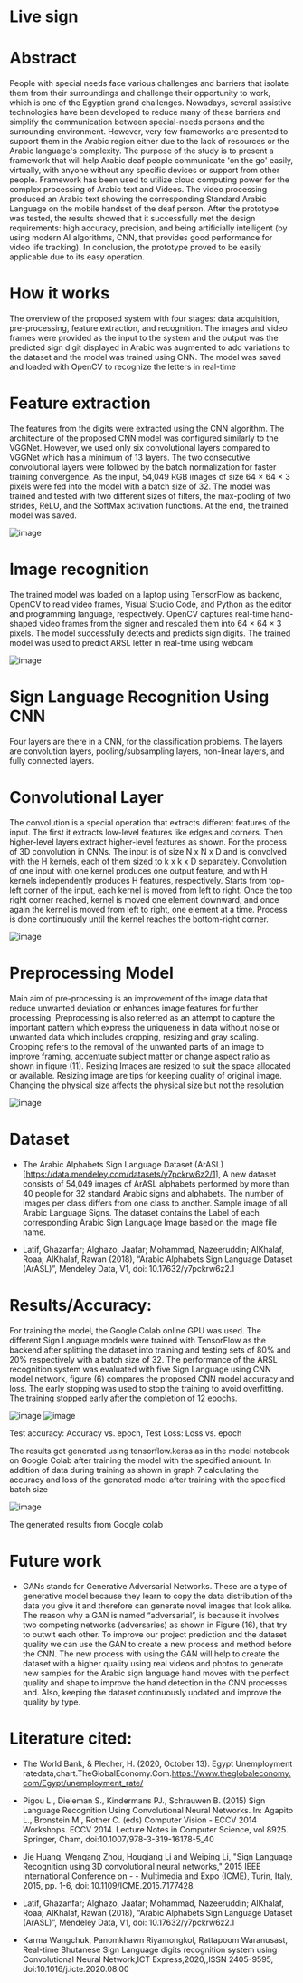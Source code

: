 # Live sign

# Abstract

People with special needs face various challenges and barriers that isolate them from their surroundings and challenge their opportunity to work, which is one of the Egyptian grand challenges. Nowadays, several assistive technologies have been developed to reduce many of these barriers and simplify the communication between special-needs persons and the surrounding environment. However, very few frameworks are presented to support them in the Arabic region either due to the lack of resources or the Arabic language's complexity. The purpose of the study is to present a framework that will help Arabic deaf people communicate 'on the go' easily, virtually, with anyone without any specific devices or support from other people. Framework has been used to utilize cloud computing power for the complex processing of Arabic text and Videos. The video processing produced an Arabic text showing the corresponding Standard Arabic Language on the mobile handset of the deaf person. After the prototype was tested, the results showed that it successfully met the design requirements: high accuracy, precision, and being artificially intelligent (by using modern AI algorithms, CNN, that provides good performance for video life tracking). In conclusion, the prototype proved to be easily applicable due to its easy operation.


# How it works
The overview of the proposed system with four stages: data acquisition, pre-processing, feature extraction, and recognition. The images and video frames were provided as the input to the system and the output was the predicted sign digit displayed in Arabic was augmented to add variations to the dataset and the model was trained using CNN. The model was saved and loaded with OpenCV to recognize the letters in real-time

# Feature extraction

The features from the digits were extracted using the CNN algorithm. The architecture of the proposed CNN model was configured similarly to the VGGNet. However, we used only six convolutional layers compared to VGGNet which has a minimum of 13 layers. The two consecutive convolutional layers were followed by the batch normalization for faster training convergence. As the input, 54,049 RGB images of size 64 × 64 × 3 pixels were fed into the model with a batch size of 32. The model was trained and tested with two different sizes of filters, the max-pooling of two strides, ReLU, and the SoftMax activation functions. At the end, the trained model was saved.

<img alt="image" src="https://user-images.githubusercontent.com/49916453/158060312-50b07841-25f3-4fd8-b8dc-a52d71454021.png">

# Image recognition

The trained model was loaded on a laptop using TensorFlow as backend, OpenCV to read video frames, Visual Studio Code, and Python as the editor and programming language, respectively. OpenCV captures real-time hand-shaped video frames from the signer and rescaled them into 64 × 64 × 3 pixels. The model successfully detects and predicts sign digits. The trained model was used to predict ARSL letter in real-time using webcam

<img alt="image" src="https://user-images.githubusercontent.com/49916453/158060280-fd2cc2d7-7f7d-4ffb-b4e2-b21afd07081c.png">

# Sign Language Recognition Using CNN

Four layers are there in a CNN, for the classification problems. The layers are convolution layers, pooling/subsampling layers, non-linear layers, and fully connected layers. 

# Convolutional Layer 

The convolution is a special operation that extracts different features of the input. The first it extracts low-level features like edges and corners. Then higher-level layers extract higher-level features as shown. For the process of 3D convolution in CNNs. The input is of size N x N x D and is convolved with the H kernels, each of them sized to k x k x D separately. Convolution of one input with one kernel produces one output feature, and with H kernels independently produces H features, respectively. Starts from top-left corner of the input, each kernel is moved from left to right. Once the top right corner reached, kernel is moved one element downward, and once again the kernel is moved from left to right, one element at a time. Process is done continuously until the kernel reaches the bottom-right corner. 

<img alt="image" src="https://user-images.githubusercontent.com/49916453/158060963-36a42851-f759-4566-86bf-0ffb827988fa.png">

# Preprocessing Model

Main aim of pre-processing is an improvement of the image data that reduce unwanted deviation or enhances image features for further processing. Preprocessing is also referred as an attempt to capture the important pattern which express the uniqueness in data without noise or unwanted data which includes cropping, resizing and gray scaling. Cropping refers to the removal of the unwanted parts of an image to improve framing, accentuate subject matter or change aspect ratio as shown in figure (11). Resizing Images are resized to suit the space allocated or available. Resizing image are tips for keeping quality of original image. Changing the physical size affects the physical size but not the resolution

<img alt="image" src="https://user-images.githubusercontent.com/49916453/158060966-4ae38d22-4d61-45e3-a577-7b64f9a224f8.png">

  
# Dataset

 - The Arabic Alphabets Sign Language Dataset (ArASL)[https://data.mendeley.com/datasets/y7pckrw6z2/1], A new dataset consists of 54,049 images of ArASL alphabets performed by more than 40 people for 32 standard Arabic signs and alphabets. The number of images per class differs from one class to another. Sample image of all Arabic Language Signs. The dataset contains the Label of each corresponding Arabic Sign Language Image based on the image file name.

 - Latif, Ghazanfar; Alghazo, Jaafar; Mohammad, Nazeeruddin; AlKhalaf, Roaa; AlKhalaf, Rawan (2018), “Arabic Alphabets Sign Language Dataset (ArASL)”, Mendeley Data, V1, doi: 10.17632/y7pckrw6z2.1 


# Results/Accuracy:

For training the model, the Google Colab online GPU was used. The different Sign Language models were trained with TensorFlow as the backend after splitting the dataset into training and testing sets of 80% and 20% respectively with a batch size of 32. 
The performance of the ARSL recognition system was evaluated with five Sign Language using CNN model network, figure (6) compares the proposed CNN model accuracy and loss. The early stopping was used to stop the training to avoid overfitting. The training stopped early after the completion of 12 epochs. 

<img alt="image" src="https://user-images.githubusercontent.com/49916453/158064403-149d8c42-ff6c-4e78-8b6a-9ed21c5ff520.png">
<img alt="image" src="https://user-images.githubusercontent.com/49916453/158064405-241f1cf0-13a0-4f48-b1fa-35553ec64573.png">

Test accuracy: Accuracy vs. epoch, Test Loss: Loss vs. epoch

The results got generated using tensorflow.keras as in the model notebook on Google Colab after training the model with the specified amount. In addition of data during training as shown in graph 7 calculating the accuracy and loss of the generated model after training with the specified batch size
 

<img alt="image" src="https://user-images.githubusercontent.com/49916453/158064446-a7ae6f0f-2172-42c1-9917-270e455d9eff.png">

The generated results from Google colab


# Future work
  - GANs stands for Generative Adversarial Networks. These are a type of generative model because they learn to copy the data distribution of the data you give it and therefore can generate novel images that look alike.  The reason why a GAN is named “adversarial”, is because it involves two competing networks (adversaries) as shown in Figure (16), that try to outwit each other. To improve our project prediction and the dataset quality we can use the GAN to create a new process and method before the CNN. The new process with using the GAN will help to create the dataset with a higher quality using real videos and photos to generate new samples for the Arabic sign language hand moves with the perfect quality and shape to improve the hand detection in the CNN processes and. Also, keeping the dataset continuously updated and improve the quality by type. 
 


# Literature cited:

  - The World Bank, & Plecher, H. (2020, October 13). Egypt Unemployment ratedata,chart.TheGlobalEconomy.Com.https://www.theglobaleconomy.com/Egypt/unemployment_rate/

  - Pigou L., Dieleman S., Kindermans PJ., Schrauwen B. (2015) Sign Language Recognition Using Convolutional Neural Networks. In: Agapito L., Bronstein M., Rother C. (eds) Computer Vision - ECCV 2014 Workshops. ECCV 2014. Lecture Notes in Computer Science, vol 8925. Springer, Cham, doi:10.1007/978-3-319-16178-5_40

  - Jie Huang, Wengang Zhou, Houqiang Li and Weiping Li, "Sign Language Recognition using 3D convolutional neural networks," 2015 IEEE International Conference on - - Multimedia and Expo (ICME), Turin, Italy, 2015, pp. 1-6, doi: 10.1109/ICME.2015.7177428. 

  - Latif, Ghazanfar; Alghazo, Jaafar; Mohammad, Nazeeruddin; AlKhalaf, Roaa; AlKhalaf, Rawan (2018), “Arabic Alphabets Sign Language Dataset (ArASL)”, Mendeley Data, V1, doi: 10.17632/y7pckrw6z2.1

  - Karma Wangchuk, Panomkhawn Riyamongkol, Rattapoom Waranusast, Real-time Bhutanese Sign Language digits recognition system using Convolutional Neural Network,ICT Express,2020,,ISSN 2405-9595, doi:10.1016/j.icte.2020.08.00

